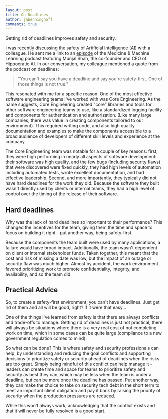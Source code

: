 ```yaml
---
layout: post
title: On Deadlines
author: jabenninghoff
comments: true
---
```


Getting rid of deadlines improves safety and security.

I was recently discussing the safety of Artificial Intelligence (AI) with a colleague. He sent me a link to an [episode](https://open.spotify.com/episode/2x9q2R3Q7jIQi3WhaaAWVa) of the Medicine & Machine Learning podcast featuring Munjal Shah, the co-founder and CEO of Hippocratic AI. In our conversation, my colleague mentioned a quote from the podcast on deadlines:

> "You can't say you have a deadline and say you're safety-first. One of those things is not true."

This resonated with me for a specific reason. One of the most effective software engineering teams I've worked with was Core Engineering. As the name suggests, Core Engineering created "core" libraries and tools for other software engineering teams to use, like a standardized logging facility and components for authentication and authorization. (Like many large companies, there was value in creating components tailored to our environment). This required writing code, and also high quality documentation and examples to make the components accessible to a broad audience of developers of different skill levels and experience at the company.

The Core Engineering team was notable for a couple of key reasons: first, they were high performing in nearly all aspects of software development: their software was high quality, and the few bugs (including security flaws) that were discovered were fixed quickly, they had high levels of automation including automated tests, wrote excellent documentation, and had effective leadership. Second, and more importantly, they typically did not have hard deadlines for the work they did. Because the software they built wasn't directly used by clients or internal teams, they had a high level of control over the timing of the release of their software.

## Hard deadlines

Why was the lack of hard deadlines so important to their performance? This changed the incentives for the team, giving them the time and space to focus on building it right - put another way, being safety-first.

Because the components the team built were used by many applications, a failure would have broad impact. Additionally, the team wasn't dependent on client or internal stakeholder funds. Taken together, this meant that the cost and risk of missing a date was low, but the impact of an outage or security flaw was much higher. Almost by accident, the work environment favored prioritizing work to promote confidentiality, integrity, and availability, and so the team did.

## Practical Advice

So, to create a safety-first environment, you can't have deadlines. Just get rid of them and all will be good, right? If it were that easy...

One of the things I've learned from safety is that there are always conflicts and trade-offs to manage. Getting rid of deadlines is just not practical; there will always be situations where there is a very real cost of not completing work on time, which in some cases can be quite large (compliance to a new government regulation comes to mind).

So what can be done? This is where safety and security professionals can help, by understanding and reducing the goal conflicts and supporting decisions to prioritize safety or security ahead of deadlines when the risks are too great. Simply being mindful of this conflict can help manage it - leaders can create time and space for teams to prioritize safety and security as best they can, which may be less when the team is under a deadline, but can be more once the deadline has passed. Put another way, they can make the choice to take on security tech debt in the short term to meet an important client obligation and pay it back by raising the priority of security when the production pressures are reduced.

While this won't always work, acknowledging that the conflict exists and that it will never be fully resolved is a good start.
